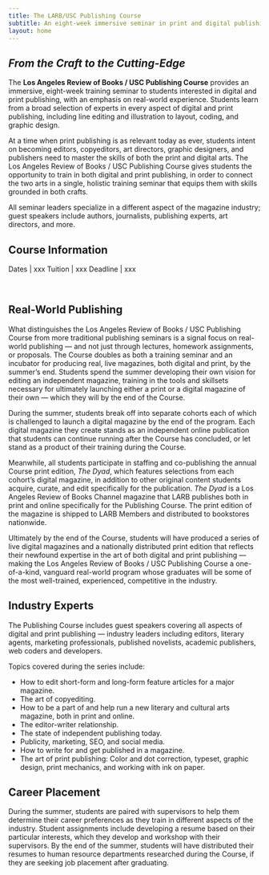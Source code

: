 ```yaml
---
title: The LARB/USC Publishing Course
subtitle: An eight-week immersive seminar in print and digital publishing
layout: home
---
```

## _From the Craft to the Cutting-Edge_

The **Los Angeles Review of Books / USC Publishing Course** provides an immersive, eight-week training seminar to students interested in digital and print publishing, with an emphasis on real-world experience. Students learn from a broad selection of experts in every aspect of digital and print publishing, including line editing and illustration to layout, coding, and graphic design. 

At a time when print publishing is as relevant today as ever, students intent on becoming editors, copyeditors, art directors, graphic designers, and publishers need to master the skills of both the print and digital arts. The Los Angeles Review of Books / USC Publishing Course gives students the opportunity to train in both digital and print publishing, in order to connect the two arts in a single, holistic training seminar that equips them with skills grounded in both crafts.

All seminar leaders specialize in a different aspect of the magazine industry; guest speakers include authors, journalists, publishing experts, art directors, and more.

## Course Information

Dates | xxx
Tuition | xxx
Deadline | xxx

<br />

## Real-World Publishing

What distinguishes the Los Angeles Review of Books / USC Publishing Course from more traditional publishing seminars is a signal focus on real-world publishing — and not just through lectures, homework assignments, or proposals. The Course doubles as both a training seminar and an incubator for producing real, live magazines, both digital and print, by the summer’s end. Students spend the summer developing their own vision for editing an independent magazine, training in the tools and skillsets necessary for ultimately launching either a print or a digital magazine of their own — which they will by the end of the Course. 

During the summer, students break off into separate cohorts each of which is challenged to launch a digital magazine by the end of the program. Each digital magazine they create stands as an independent online publication that students can continue running after the Course has concluded, or let stand as a product of their training during the Course. 

Meanwhile, all students participate in staffing and co-publishing the annual Course print edition, _The Dyad_, which features selections from each cohort’s digital magazine, in addition to other original content students acquire, curate, and edit specifically for the publication. _The Dyad_ is a Los Angeles Review of Books Channel magazine that LARB publishes both in print and online specifically for the Publishing Course. The print edition of the magazine is shipped to LARB Members and distributed to bookstores nationwide. 


Ultimately by the end of the Course, students will have produced a series of live digital magazines and a nationally distributed print edition that reflects their newfound expertise in the art of both digital and print publishing — making the Los Angeles Review of Books / USC Publishing Course a one-of-a-kind, vanguard real-world program whose graduates will be some of the most well-trained, experienced, competitive in the industry. 

## Industry Experts

The Publishing Course includes guest speakers covering all aspects of digital and print publishing — industry leaders including editors, literary agents, marketing professionals, published novelists, academic publishers, web coders and developers. 

Topics covered during the series include:

- How to edit short-form and long-form feature articles for a major magazine.
- The art of copyediting.
- How to be a part of and help run a new literary and cultural arts magazine, both in print and online.
- The editor-writer relationship.
- The state of independent publishing today.
- Publicity, marketing, SEO, and social media.
- How to write for and get published in a magazine.
- The art of print publishing: Color and dot correction, typeset, graphic design, print mechanics, and working with ink on paper.

## Career Placement

During the summer, students are paired with supervisors to help them determine their career preferences as they train in different aspects of the industry. Student assignments include developing a resume based on their particular interests, which they develop and workshop with their supervisors. By the end of the summer, students will have distributed their resumes to human resource departments researched during the Course, if they are seeking job placement after graduating. 

